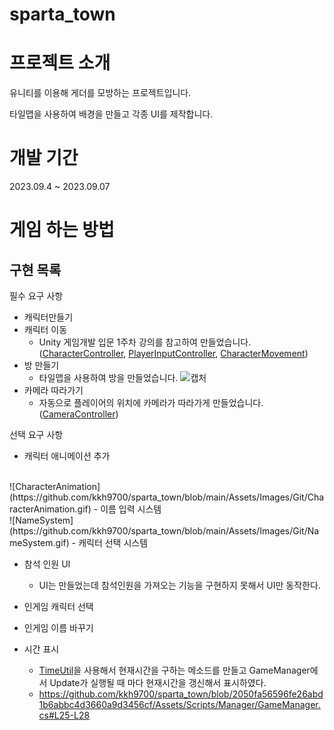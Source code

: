 # sparta_town
# 프로젝트 소개
유니티를 이용해 게더를 모방하는 프로젝트입니다.

타일맵을 사용하여 배경을 만들고 각종 UI를 제작합니다.

# 개발 기간
2023.09.4 ~ 2023.09.07

# 게임 하는 방법

구현 목록
-
필수 요구 사항
- 캐릭터만들기
- 캐릭터 이동
  - Unity 게임개발 입문 1주차 강의를 참고하여 만들었습니다. ([CharacterController](https://github.com/kkh9700/sparta_town/blob/main/Assets/Scripts/Controller/CharacterController.cs), [PlayerInputController](https://github.com/kkh9700/sparta_town/blob/main/Assets/Scripts/Controller/PlayerInputController.cs), [CharacterMovement](https://github.com/kkh9700/sparta_town/blob/main/Assets/Scripts/Entities/CharacterMovement.cs))
- 방 만들기
  - 타일맵을 사용하여 방을 만들었습니다.
![캡처](https://github.com/kkh9700/sparta_town/assets/77197725/6c94c4ca-f680-4370-b996-1b988877d020)
- 카메라 따라가기
  - 자동으로 플레이어의 위치에 카메라가 따라가게 만들었습니다.([CameraController](https://github.com/kkh9700/sparta_town/blob/main/Assets/Scripts/Controller/CameraController.cs))

선택 요구 사항
- 캐릭터 애니메이션 추가
<br/>
![CharacterAnimation](https://github.com/kkh9700/sparta_town/blob/main/Assets/Images/Git/CharacterAnimation.gif)
- 이름 입력 시스템
<br/>
![NameSystem](https://github.com/kkh9700/sparta_town/blob/main/Assets/Images/Git/NameSystem.gif)
- 캐릭터 선택 시스템

- 참석 인원 UI
  - UI는 만들었는데 참석인원을 가져오는 기능을 구현하지 못해서 UI만 동작한다.
  
- 인게임 캐릭터 선택

- 인게임 이름 바꾸기

- 시간 표시
  - [TimeUtil](https://github.com/kkh9700/sparta_town/blob/main/Assets/Scripts/Utils/TimeUtil.cs)을 사용해서 현재시간을 구하는 메소드를 만들고 GameManager에서 Update가 실행될 때 마다 현재시간을 갱신해서 표시하였다.
  - https://github.com/kkh9700/sparta_town/blob/2050fa56596fe26abd1b6abbc4d3660a9d3456cf/Assets/Scripts/Manager/GameManager.cs#L25-L28
  
  
